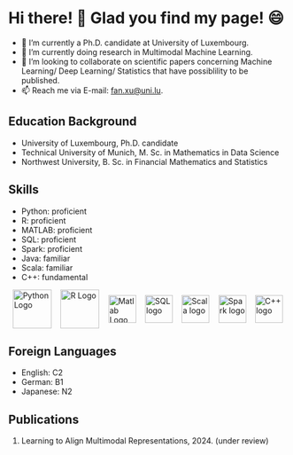 # Hi there! 👋 Glad you find my page! :smile:


- 🔭 I’m currently a Ph.D. candidate at University of Luxembourg.
- 🌱 I’m currently doing research in Multimodal Machine Learning.
- 👯 I’m looking to collaborate on scientific papers concerning Machine Learning/ Deep Learning/ Statistics that have possiblility to be published.
- 📫 Reach me via E-mail: fan.xu@uni.lu.

## Education Background
- University of Luxembourg, Ph.D. candidate
- Technical University of Munich, M. Sc. in Mathematics in Data Science
- Northwest University, B. Sc. in Financial Mathematics and Statistics

## Skills
- Python: proficient
- R: proficient
- MATLAB: proficient
- SQL: proficient
- Spark: proficient
- Java: familiar
- Scala: familiar
- C++: fundamental
<div style="display: flex; align-items: center; justify-content: space-around; flex-wrap: wrap;">
<img src="https://www.python.org/static/community_logos/python-logo.png" alt="Python Logo" width="70" height="70">
<img src="https://www.r-project.org/Rlogo.png" alt="R Logo" width="70" height="70">
<img src="https://upload.wikimedia.org/wikipedia/commons/2/21/Matlab_Logo.png" alt="Matlab Logo" width="50" height="50">
<img src="https://upload.wikimedia.org/wikipedia/commons/8/87/Sql_data_base_with_logo.png" alt="SQL logo" width="50" height="50">
<img src="https://upload.wikimedia.org/wikipedia/commons/3/39/Scala-full-color.svg" alt="Scala logo" width="50" height="50">
<img src="https://upload.wikimedia.org/wikipedia/commons/f/f3/Apache_Spark_logo.svg" alt="Spark logo" width="50" height="50">
<img src="https://upload.wikimedia.org/wikipedia/commons/1/18/ISO_C%2B%2B_Logo.svg" alt="C++ logo" width="50" height="50">
</div>

## Foreign Languages
- English: C2
- German: B1
- Japanese: N2

## Publications
1. Learning to Align Multimodal Representations, 2024. (under review)
